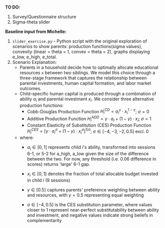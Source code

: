 **TO DO:**
1. Survey/Questionnaire structure
2. Sigma-theta slider

**Baseline input from Michelle:**

1. `slider_exercise.py` - Python script with the original exploration of scenarios to show parents: production functions(sigma values), convexity (linear = theta = 1, convex = theta = 2), graphs displaying e_low, e_high, e_total. 
2. Scenario Explanation:
   - Parents in a household decide how to optimally allocate educational resources `x` between two siblings. We model this choice through a three-stage framework that captures the relationship between parental investments, human capital formation, and labor market outcomes.
   - Child-specific human capital is produced through a combination of ability $a_i$ and parental investment $x_i$. We consider three alternative production functions:
       - Cobb-Douglas Production Function
         $H_i^{CD} = a_i^{\gamma} \cdot x_i^{1 - \gamma}$; $\sigma=0$
       - Additive Production Function
         $H_i^{ADD} = \gamma \cdot a_i + (1 - \gamma) \cdot x_i$; $\sigma=1$
       - Constant Elasticity of Substitution (CES) Production Function
         $H_i^{CES} = \left[\gamma \cdot a_i^{\sigma} + (1 - \gamma) \cdot x_i^{\sigma}\right]^{1/\sigma}$; $\sigma \in [-4,-3,-2,0.5]\: \text{excl.}\: 0$
    - where:
       - $a_i \in [0,1]$ represents child $i$'s ability, transformed into sessions 6-1, or 5-2 for a_high, a_low given the size of the difference between the two. For now, any threshold (i.e. 0.06 difference in scores) returns 'large' 6-1 gap.

       - $x_i \in [0,1]$ denotes the fraction of total allocable budget invested in child $i$ (9 sessions)

       - $\gamma \in [0.5]$ captures parents' preference weighting between ability and resources, with $\gamma = 0.5$ representing equal weighting

       - $\sigma \in [-4, 0.5]$ is the CES substitution parameter, where values closer to 1 represent near-perfect substitutability between ability and investment, and negative values indicate strong beliefs in complementarity
